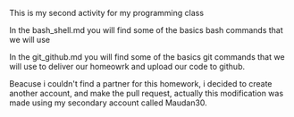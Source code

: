 This is my second activity for my programming class

In the bash_shell.md you will find some of the basics bash commands that we will use

In the git_github.md you will find some of the basics git commands that we will use to deliver our homeowrk and upload our code to github.

Beacuse i couldn't find a partner for this homework, i decided to create another account, and make the pull request, actually this modification was made using my secondary account called Maudan30.


